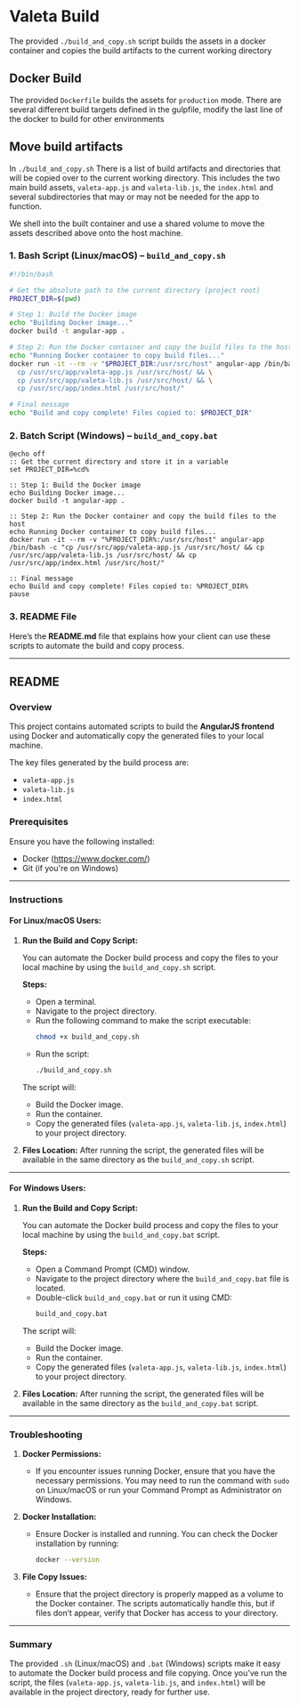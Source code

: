 # Valeta Build

The provided `./build_and_copy.sh` script builds the assets in a docker container and copies the build artifacts to the current working directory

## Docker Build

The provided `Dockerfile` builds the assets for `production` mode. There are several different build targets defined in the gulpfile, modify the last line of the docker to build for other environments

## Move build artifacts

In `./build_and_copy.sh` There is a list of build artifacts and directories that will be copied over to the current working directory. This includes the two main build assets, `valeta-app.js` and `valeta-lib.js`, the `index.html` and several subdirectories that may or may not be needed for the app to function.

We shell into the built container and use a shared volume to move the assets described above onto the host machine.


### 1. **Bash Script (Linux/macOS) – `build_and_copy.sh`**

```bash
#!/bin/bash

# Get the absolute path to the current directory (project root)
PROJECT_DIR=$(pwd)

# Step 1: Build the Docker image
echo "Building Docker image..."
docker build -t angular-app .

# Step 2: Run the Docker container and copy the build files to the host
echo "Running Docker container to copy build files..."
docker run -it --rm -v "$PROJECT_DIR:/usr/src/host" angular-app /bin/bash -c "\
  cp /usr/src/app/valeta-app.js /usr/src/host/ && \
  cp /usr/src/app/valeta-lib.js /usr/src/host/ && \
  cp /usr/src/app/index.html /usr/src/host/"

# Final message
echo "Build and copy complete! Files copied to: $PROJECT_DIR"
```

### 2. **Batch Script (Windows) – `build_and_copy.bat`**

```batch
@echo off
:: Get the current directory and store it in a variable
set PROJECT_DIR=%cd%

:: Step 1: Build the Docker image
echo Building Docker image...
docker build -t angular-app .

:: Step 2: Run the Docker container and copy the build files to the host
echo Running Docker container to copy build files...
docker run -it --rm -v "%PROJECT_DIR%:/usr/src/host" angular-app /bin/bash -c "cp /usr/src/app/valeta-app.js /usr/src/host/ && cp /usr/src/app/valeta-lib.js /usr/src/host/ && cp /usr/src/app/index.html /usr/src/host/"

:: Final message
echo Build and copy complete! Files copied to: %PROJECT_DIR%
pause
```

### 3. **README File**

Here’s the **README.md** file that explains how your client can use these scripts to automate the build and copy process.

---

## README

### Overview

This project contains automated scripts to build the **AngularJS frontend** using Docker and automatically copy the generated files to your local machine.

The key files generated by the build process are:
- `valeta-app.js`
- `valeta-lib.js`
- `index.html`

### Prerequisites

Ensure you have the following installed:
- Docker (https://www.docker.com/)
- Git (if you're on Windows)

---

### Instructions

#### **For Linux/macOS Users:**

1. **Run the Build and Copy Script:**

   You can automate the Docker build process and copy the files to your local machine by using the `build_and_copy.sh` script.

   **Steps:**
   
   - Open a terminal.
   - Navigate to the project directory.
   - Run the following command to make the script executable:
     ```bash
     chmod +x build_and_copy.sh
     ```
   - Run the script:
     ```bash
     ./build_and_copy.sh
     ```

   The script will:
   - Build the Docker image.
   - Run the container.
   - Copy the generated files (`valeta-app.js`, `valeta-lib.js`, `index.html`) to your project directory.

2. **Files Location:**
   After running the script, the generated files will be available in the same directory as the `build_and_copy.sh` script.

---

#### **For Windows Users:**

1. **Run the Build and Copy Script:**

   You can automate the Docker build process and copy the files to your local machine by using the `build_and_copy.bat` script.

   **Steps:**
   
   - Open a Command Prompt (CMD) window.
   - Navigate to the project directory where the `build_and_copy.bat` file is located.
   - Double-click `build_and_copy.bat` or run it using CMD:
     ```cmd
     build_and_copy.bat
     ```

   The script will:
   - Build the Docker image.
   - Run the container.
   - Copy the generated files (`valeta-app.js`, `valeta-lib.js`, `index.html`) to your project directory.

2. **Files Location:**
   After running the script, the generated files will be available in the same directory as the `build_and_copy.bat` script.

---

### Troubleshooting

1. **Docker Permissions:**
   - If you encounter issues running Docker, ensure that you have the necessary permissions. You may need to run the command with `sudo` on Linux/macOS or run your Command Prompt as Administrator on Windows.

2. **Docker Installation:**
   - Ensure Docker is installed and running. You can check the Docker installation by running:
     ```bash
     docker --version
     ```

3. **File Copy Issues:**
   - Ensure that the project directory is properly mapped as a volume to the Docker container. The scripts automatically handle this, but if files don’t appear, verify that Docker has access to your directory.

---

### Summary

The provided `.sh` (Linux/macOS) and `.bat` (Windows) scripts make it easy to automate the Docker build process and file copying. Once you’ve run the script, the files (`valeta-app.js`, `valeta-lib.js`, and `index.html`) will be available in the project directory, ready for further use.
